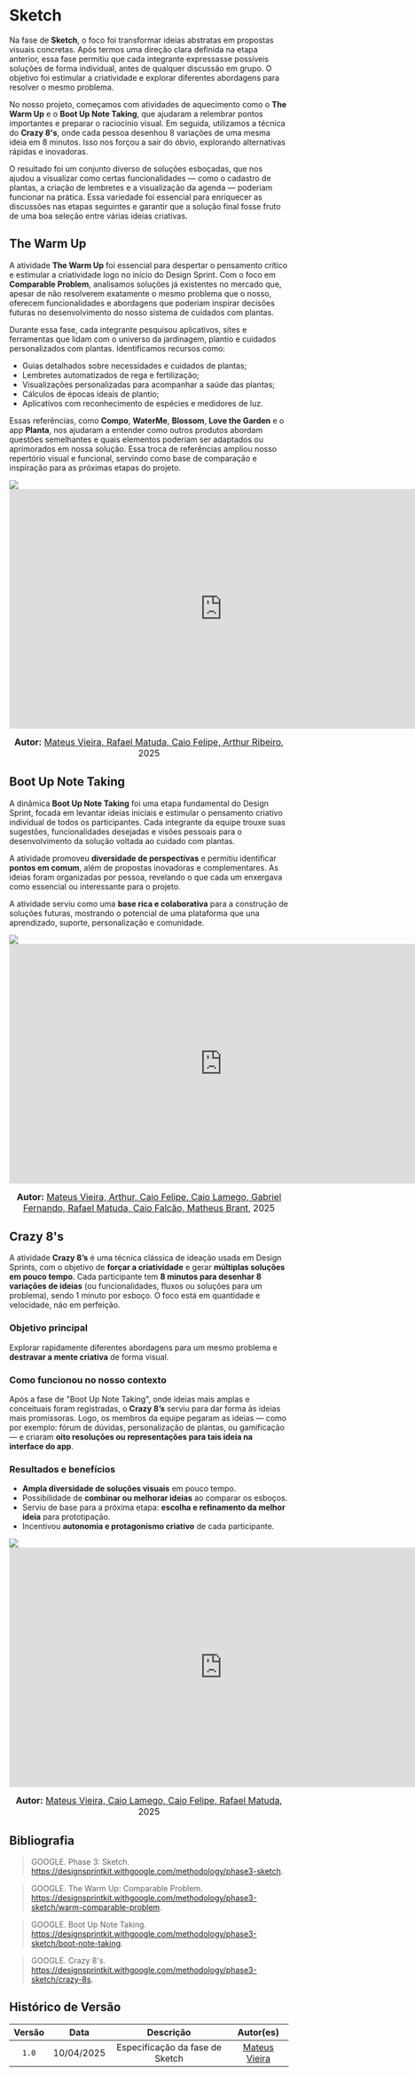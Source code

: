 # Sketch

Na fase de **Sketch**, o foco foi transformar ideias abstratas em propostas visuais concretas. Após termos uma direção clara definida na etapa anterior, essa fase permitiu que cada integrante expressasse possíveis soluções de forma individual, antes de qualquer discussão em grupo. O objetivo foi estimular a criatividade e explorar diferentes abordagens para resolver o mesmo problema.

No nosso projeto, começamos com atividades de aquecimento como o **The Warm Up** e o **Boot Up Note Taking**, que ajudaram a relembrar pontos importantes e preparar o raciocínio visual. Em seguida, utilizamos a técnica do **Crazy 8's**, onde cada pessoa desenhou 8 variações de uma mesma ideia em 8 minutos. Isso nos forçou a sair do óbvio, explorando alternativas rápidas e inovadoras.

O resultado foi um conjunto diverso de soluções esboçadas, que nos ajudou a visualizar como certas funcionalidades — como o cadastro de plantas, a criação de lembretes e a visualização da agenda — poderiam funcionar na prática. Essa variedade foi essencial para enriquecer as discussões nas etapas seguintes e garantir que a solução final fosse fruto de uma boa seleção entre várias ideias criativas.

## The Warm Up

A atividade **The Warm Up** foi essencial para despertar o pensamento crítico e estimular a criatividade logo no início do Design Sprint. Com o foco em **Comparable Problem**, analisamos soluções já existentes no mercado que, apesar de não resolverem exatamente o mesmo problema que o nosso, oferecem funcionalidades e abordagens que poderiam inspirar decisões futuras no desenvolvimento do nosso sistema de cuidados com plantas.

Durante essa fase, cada integrante pesquisou aplicativos, sites e ferramentas que lidam com o universo da jardinagem, plantio e cuidados personalizados com plantas. Identificamos recursos como:

- Guias detalhados sobre necessidades e cuidados de plantas;
- Lembretes automatizados de rega e fertilização;
- Visualizações personalizadas para acompanhar a saúde das plantas;
- Cálculos de épocas ideais de plantio;
- Aplicativos com reconhecimento de espécies e medidores de luz.

Essas referências, como **Compo**, **WaterMe**, **Blossom**, **Love the Garden** e o app **Planta**, nos ajudaram a entender como outros produtos abordam questões semelhantes e quais elementos poderiam ser adaptados ou aprimorados em nossa solução. Essa troca de referências ampliou nosso repertório visual e funcional, servindo como base de comparação e inspiração para as próximas etapas do projeto.

<img src="../../assets/warmup.jpg" />

<iframe width="768" height="432" src="https://miro.com/app/embed/uXjVIG9iqTs=/?pres=1&frameId=3458764624119463833&embedId=391775109428" frameborder="0" scrolling="no" allow="fullscreen; clipboard-read; clipboard-write" allowfullscreen></iframe>

<font size="3"><p style="text-align: center"><b>Autor:</b>  [Mateus Vieira, Rafael Matuda, Caio Felipe, Arthur Ribeiro](/), 2025</p></font>

## Boot Up Note Taking

A dinâmica **Boot Up Note Taking** foi uma etapa fundamental do Design Sprint, focada em levantar ideias iniciais e estimular o pensamento criativo individual de todos os participantes. Cada integrante da equipe trouxe suas sugestões, funcionalidades desejadas e visões pessoais para o desenvolvimento da solução voltada ao cuidado com plantas.

A atividade promoveu **diversidade de perspectivas** e permitiu identificar **pontos em comum**, além de propostas inovadoras e complementares. As ideias foram organizadas por pessoa, revelando o que cada um enxergava como essencial ou interessante para o projeto.

A atividade serviu como uma **base rica e colaborativa** para a construção de soluções futuras, mostrando o potencial de uma plataforma que una aprendizado, suporte, personalização e comunidade.

<img src="../../assets/bootup.jpg" />

<iframe width="768" height="432" src="https://miro.com/app/embed/uXjVIG9iqTs=/?pres=1&frameId=3458764624120253078&embedId=190885618937" frameborder="0" scrolling="no" allow="fullscreen; clipboard-read; clipboard-write" allowfullscreen></iframe>

<font size="3"><p style="text-align: center"><b>Autor:</b>  [Mateus Vieira, Arthur, Caio Felipe, Caio Lamego, Gabriel Fernando, Rafael Matuda, Caio Falcão, Matheus Brant](/), 2025</p></font>

## Crazy 8's

A atividade **Crazy 8’s** é uma técnica clássica de ideação usada em Design Sprints, com o objetivo de **forçar a criatividade** e gerar **múltiplas soluções em pouco tempo**. Cada participante tem **8 minutos para desenhar 8 variações de ideias** (ou funcionalidades, fluxos ou soluções para um problema), sendo 1 minuto por esboço. O foco está em quantidade e velocidade, não em perfeição.

### Objetivo principal

Explorar rapidamente diferentes abordagens para um mesmo problema e **destravar a mente criativa** de forma visual.

### Como funcionou no nosso contexto

Após a fase de "Boot Up Note Taking", onde ideias mais amplas e conceituais foram registradas, o **Crazy 8’s** serviu para dar forma às ideias mais promissoras. Logo, os membros da equipe pegaram as ideias — como por exemplo: fórum de dúvidas, personalização de plantas, ou gamificação — e criaram **oito resoluções ou representações para tais ideia na interface do app**.

### Resultados e benefícios

- **Ampla diversidade de soluções visuais** em pouco tempo.
- Possibilidade de **combinar ou melhorar ideias** ao comparar os esboços.
- Serviu de base para a próxima etapa: **escolha e refinamento da melhor ideia** para prototipação.
- Incentivou **autonomia e protagonismo criativo** de cada participante.

<img src="../../assets/crazys.jpg" />

<iframe width="768" height="432" src="https://miro.com/app/embed/uXjVIG9iqTs=/?pres=1&frameId=3458764624121949040&embedId=316439680729" frameborder="0" scrolling="no" allow="fullscreen; clipboard-read; clipboard-write" allowfullscreen></iframe>

<font size="3"><p style="text-align: center"><b>Autor:</b>  [Mateus Vieira, Caio Lamego, Caio Felipe, Rafael Matuda](/), 2025</p></font>

## Bibliografia

> GOOGLE. Phase 3: Sketch. https://designsprintkit.withgoogle.com/methodology/phase3-sketch.

> GOOGLE. The Warm Up: Comparable Problem. https://designsprintkit.withgoogle.com/methodology/phase3-sketch/warm-comparable-problem.

> GOOGLE. Boot Up Note Taking. https://designsprintkit.withgoogle.com/methodology/phase3-sketch/boot-note-taking.

> GOOGLE. Crazy 8's. https://designsprintkit.withgoogle.com/methodology/phase3-sketch/crazy-8s.

## Histórico de Versão

| Versão | Data | Descrição | Autor(es) |
| :-: | :-: | :-: | :-: |
| `1.0` | 10/04/2025  | Especificação da fase de Sketch | [Mateus Vieira](https://github.com/mateusvrs) |
